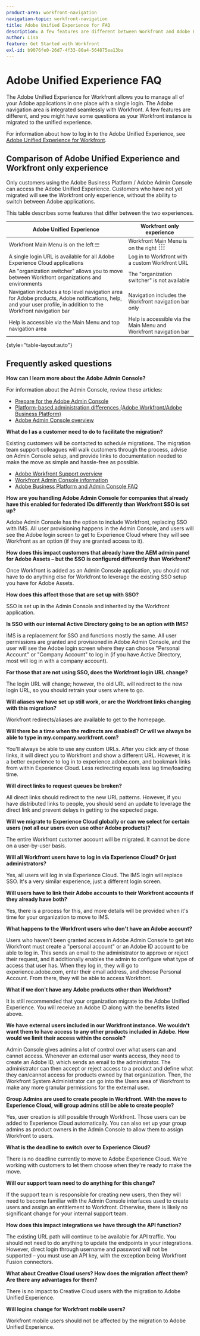 ```yaml
---
product-area: workfront-navigation
navigation-topic: workfront-navigation
title: Adobe Unified Experience for FAQ
description: A few features are different between Workfront and Adobe Experience Cloud, and you might have some questions as your Workfront instance is migrated to the unified experience.
author: Lisa
feature: Get Started with Workfront
exl-id: b9076fe0-26d7-4f33-80a4-564875ea13ba
---
```

# Adobe Unified Experience FAQ

The Adobe Unified Experience for Workfront allows you to manage all of your Adobe applications in one place with a single login. The Adobe navigation area is integrated seamlessly with Workfront. A few features are different, and you might have some questions as your Workfront instance is migrated to the unified experience.

For information about how to log in to the Adobe Unified Experience, see [Adobe Unified Experience for Workfront](/help/quicksilver/workfront-basics/navigate-workfront/workfront-navigation/adobe-unified-experience.md).

## Comparison of Adobe Unified Experience and Workfront only experience

Only customers using the Adobe Business Platform / Adobe Admin Console can access the Adobe Unified Experience. Customers who have not yet migrated will see the Workfront only experience, without the ability to switch between Adobe applications.

This table describes some features that differ between the two experiences.

| Adobe Unified Experience | Workfront only experience |
| ---- | ----|
| Workfront Main Menu is on the left ![Main Menu](assets/main-menu-icon-left-nav.png) | Workfront Main Menu is on the right ![Main Menu](assets/main-menu-icon.png) |
| A single login URL is available for all Adobe Experience Cloud applications | Log in to Workfront with a custom Workfront URL |
| An "organization switcher" allows you to move between Workfront organizations and environments | The "organization switcher" is not available |
| Navigation includes a top level navigation area for Adobe products, Adobe notifications, help, and your user profile, in addition to the Workfront navigation bar | Navigation includes the Workfront navigation bar only |
| Help is accessible via the Main Menu and top navigation area | Help is accessible via the Main Menu and Workfront navigation bar |

{style="table-layout:auto"}

## Frequently asked questions

**How can I learn more about the Adobe Admin Console?**

For information about the Admin Console, review these articles:

* [Prepare for the Adobe Admin Console](/help/quicksilver/administration-and-setup/adobe-admin-console/prep-for-admin-console.md)
* [Platform-based administration differences (Adobe Workfront/Adobe Business Platform)](/help/quicksilver/administration-and-setup/get-started-wf-administration/actions-in-admin-console.md)
* [Adobe Admin Console overview](https://helpx.adobe.com/enterprise/using/admin-console.html)

**What do I as a customer need to do to facilitate the migration?**

Existing customers will be contacted to schedule migrations. The migration team support colleagues will walk customers through the process, advise on Admin Console setup, and provide links to documentation needed to make the move as simple and hassle-free as possible.

* [Adobe Workfront Support overview](https://experienceleague.adobe.com/docs/customer-one/using/workfront/overview.html)
* [Workfront Admin Console information](https://experienceleague.adobe.com/docs/customer-one/using/workfront/landing.html)
* [Adobe Business Platform and Admin Console FAQ](https://experienceleague.adobe.com/docs/customer-one/using/workfront/faq.html)

**How are you handling Adobe Admin Console for companies that already have this enabled for federated IDs differently than Workfront SSO is set up?**

Adobe Admin Console has the option to include Workfront, replacing SSO with IMS. All user provisioning happens in the Admin Console, and users will see the Adobe login screen to get to Experience Cloud where they will see Workfront as an option (if they are granted access to it).

**How does this impact customers that already have the AEM admin panel for Adobe Assets – but the SSO is configured differently than Workfront?**

Once Workfront is added as an Admin Console application, you should not have to do anything else for Workfront to leverage the existing SSO setup you have for Adobe Assets.

**How does this affect those that are set up with SSO?**

SSO is set up in the Admin Console and inherited by the Workfront application.

**Is SSO with our internal Active Directory going to be an option with IMS?**

IMS is a replacement for SSO and functions mostly the same. All user permissions are granted and provisioned in Adobe Admin Console, and the user will see the Adobe login screen where they can choose "Personal Account" or "Company Account" to log in (if you have Active Directory, most will log in with a company account).

**For those that are not using SSO, does the Workfront login URL change?**

The login URL will change; however, the old URL will redirect to the new login URL, so you should retrain your users where to go.

**Will aliases we have set up still work, or are the Workfront links changing with this migration?**

Workfront redirects/aliases are available to get to the homepage.

**Will there be a time when the redirects are disabled? Or will we always be able to type in my.company.workfront.com?**

You'll always be able to use any custom URLs. After you click any of those links, it will direct you to Workfront and show a different URL. However, it is a better experience to log in to experience.adobe.com, and bookmark links from within Experience Cloud. Less redirecting equals less lag time/loading time.

**Will direct links to request queues be broken?**

All direct links should redirect to the new URL patterns. However, if you have distributed links to people, you should send an update to leverage the direct link and prevent delays in getting to the expected page.

**Will we migrate to Experience Cloud globally or can we select for certain users (not all our users even use other Adobe products)?**

The entire Workfront customer account will be migrated. It cannot be done on a user-by-user basis.

**Will all Workfront users have to log in via Experience Cloud? Or just administrators?**

Yes, all users will log in via Experience Cloud. The IMS login will replace SSO. It's a very similar experience, just a different login screen.

**Will users have to link their Adobe accounts to their Workfront accounts if they already have both?**

Yes, there is a process for this, and more details will be provided when it's time for your organization to move to IMS.

**What happens to the Workfront users who don't have an Adobe account?**

Users who haven't been granted access in Adobe Admin Console to get into Workfront must create a "personal account" or an Adobe ID account to be able to log in. This sends an email to the administrator to approve or reject their request, and it additionally enables the admin to configure what type of access that user has. When they log in, they will go to experience.adobe.com, enter their email address, and choose Personal Account. From there, they will be able to access Workfront.

**What if we don't have any Adobe products other than Workfront?**

It is still recommended that your organization migrate to the Adobe Unified Experience. You will receive an Adobe ID along with the benefits listed above.

**We have external users included in our Workfront instance. We wouldn't want them to have access to any other products included in Adobe. How would we limit their access within the console?**

Admin Console gives admins a lot of control over what users can and cannot access. Whenever an external user wants access, they need to create an Adobe ID, which sends an email to the administrator. The administrator can then accept or reject access to a product and define what they can/cannot access for products owned by that organization. Then, the Workfront System Administrator can go into the Users area of Workfront to make any more granular permissions for the external user.

**Group Admins are used to create people in Workfront. With the move to Experience Cloud, will group admins still be able to create people?**

Yes, user creation is still possible through Workfront. Those users can be added to Experience Cloud automatically. You can also set up your group admins as product owners in the Admin Console to allow them to assign Workfront to users.

**What is the deadline to switch over to Experience Cloud?**

There is no deadline currently to move to Adobe Experience Cloud. We're working with customers to let them choose when they're ready to make the move.

**Will our support team need to do anything for this change?**

If the support team is responsible for creating new users, then they will need to become familiar with the Admin Console interfaces used to create users and assign an entitlement to Workfront. Otherwise, there is likely no significant change for your internal support team.

**How does this impact integrations we have through the API function?**

The existing URL path will continue to be available for API traffic. You should not need to do anything to update the endpoints in your integrations. However, direct login through username and password will not be supported – you must use an API key, with the exception being Workfront Fusion connectors.

**What about Creative Cloud users? How does the migration affect them? Are there any advantages for them?**

There is no impact to Creative Cloud users with the migration to Adobe Unified Experience.

**Will logins change for Workfront mobile users?**

Workfront mobile users should not be affected by the migration to Adobe Unified Experience.
